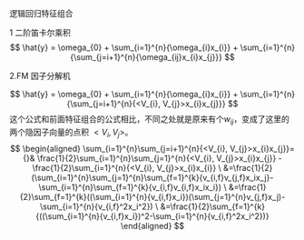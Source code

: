 逻辑回归特征组合

1 二阶笛卡尔乘积
$$
\hat{y} = \omega_{0} + \sum_{i=1}^{n}{\omega_{i}x_{i}} + \sum_{i=1}^{n}{\sum_{j=i+1}^{n}{\omega_{ij}x_{i}x_{j}}}
$$






2.FM 因子分解机


$$
\hat{y} = \omega_{0} + \sum_{i=1}^{n}{\omega_{i}x_{i}} + \sum_{i=1}^{n}{\sum_{j=i+1}^{n}{<V_{i}, V_{j}>x_{i}x_{j}}}
$$
这个公式和前面特征组合的公式相比，不同之处就是原来有个$w_{ij}$，变成了这里的两个隐因子向量的点积 $<V_{i}, V_{j}>$。
$$
\begin{aligned}
\sum_{i=1}^{n}\sum_{j=i+1}^{n}{<V_{i}, V_{j}>x_{i}x_{j}}={}& \frac{1}{2}\sum_{i=1}^{n}\sum_{j=1}^{n}{<V_{i}, V_{j}>x_{i}x_{j}} - \frac{1}{2}\sum_{i=1}^{n}{<V_{i}, V_{j}>x_{i}x_{i}} \
&=\frac{1}{2}(\sum_{i=1}^{n}\sum_{j=1}^{n}\sum_{f=1}^{k}{v_{i,f}v_{j,f}x_ix_j}-\sum_{i=1}^{n}\sum_{f=1}^{k}{v_{i,f}v_{i,f}x_ix_i}) \
&=\frac{1}{2}\sum_{f=1}^{k}((\sum_{i=1}^{n}{v_{i,f}x_i})(\sum_{j=1}^{n}v_{j,f}x_j)-\sum_{i=1}^{n}{v_{i,f}^2x_i^2}) \
&=\frac{1}{2}\sum_{f=1}^{k}{((\sum_{i=1}^{n}{v_{i,f}x_i})^2-\sum_{i=1}^{n}{v_{i,f}^2x_i^2})}
\end{aligned}
$$
